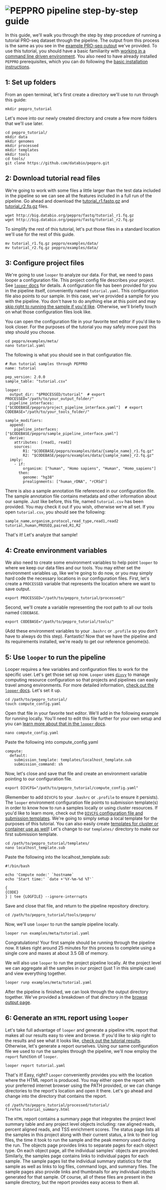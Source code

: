 # <img src="../img/peppro_logo.svg" alt="PEPPRO" class="img-fluid" style="max-height:50px; margin-top:-15px; margin-bottom:-10px"> pipeline step-by-step guide

In this guide, we'll walk you through the step by step procedure of running a tutorial PRO-seq dataset through the pipeline.  The output from this process is the same as you see in the [example PRO-seq output](browse_output.md) we've provided.  To use this tutorial, you should have a basic familiarity with [working in a command line driven environment](http://matt.might.net/articles/basic-unix/). You also need to have already installed `PEPPRO` prerequisites, which you can do following the [basic installation instructions](install.md).

## 1: Set up folders 

From an open terminal, let's first create a directory we'll use to run through this guide:
```console
mkdir peppro_tutorial
```

Let's move into our newly created directory and create a few more folders that we'll use later.
```console
cd peppro_tutorial/
mkdir data
mkdir genomes
mkdir processed
mkdir templates
mkdir tools
cd tools/
git clone https://github.com/databio/peppro.git
```

## 2: Download tutorial read files

We're going to work with some files a little larger than the test data included in the pipeline so we can see all the features included in a full run of the pipeline.  Go ahead and download the [tutorial_r1.fastq.gz](http://big.databio.org/peppro/fastq/tutorial_r1.fq.gz) and [tutorial_r2.fq.gz](http://big.databio.org/peppro/fastq/tutorial_r2.fq.gz) files. 
```console
wget http://big.databio.org/peppro/fastq/tutorial_r1.fq.gz
wget http://big.databio.org/peppro/fastq/tutorial_r2.fq.gz
```

To simplify the rest of this tutorial, let's put those files in a standard location we'll use for the rest of this guide. 
```console
mv tutorial_r1.fq.gz peppro/examples/data/
mv tutorial_r2.fq.gz peppro/examples/data/
```

## 3: Configure project files

We're going to use `looper` to analyze our data.  For that, we need to pass looper a configuration file.  This project config file describes your project. See [`looper` docs](https://looper.readthedocs.io/en/latest/) for details. A configuration file has been provided for you in the pipeline itself, conveniently named `tutorial.yaml`.  This configuration file also points to our sample.  In this case, we've provided a sample for you with the pipeline.  You don't have to do anything else at this point and may [skip right to running the sample if you'd like](tutorial.md#3-using-looper-to-run-the-pipeline).  Otherwise, we'll briefly touch on what those configuration files look like.

You can open the configuration file in your favorite text editor if you'd like to look closer.  For the purposes of the tutorial you may safely move past this step should you choose.
```
cd peppro/examples/meta/
nano tutorial.yaml
```
The following is what you should see in that configuration file.
```
# Run tutorial samples through PEPPRO
name: tutorial

pep_version: 2.0.0
sample_table: "tutorial.csv"

looper:
  output_dir: "$PROCESSED/tutorial"  # export PROCESSED="/path/to/your_output_folder/"
  pipeline_interfaces: ["$CODEBASE/peppro/project_pipeline_interface.yaml"]  # export CODEBASE="/path/to/your_tools_folder/"

sample_modifiers:
  append:
    pipeline_interfaces: ["$CODEBASE/peppro/sample_pipeline_interface.yaml"] 
  derive:
    attributes: [read1, read2]
    sources:
        R1: "$CODEBASE/peppro/examples/data/{sample_name}_r1.fq.gz"
        R2: "$CODEBASE/peppro/examples/data/{sample_name}_r2.fq.gz"
  imply:
    - if:
        organism: ["human", "Homo sapiens", "Human", "Homo_sapiens"]
      then:
        genome: "hg38"
        prealignments: ["human_rDNA", "rCRSd"]
```
There is also a sample annotation file referenced in our configuration file.  The sample annotation file contains metadata and other information about our sample. Just like before, this file, named `tutorial.csv` has been provided.  You may check it out if you wish, otherwise we're all set.
If you open `tutorial.csv`, you should see the following:
```
sample_name,organism,protocol,read_type,read1,read2
tutorial,human,PROSEQ,paired,R1,R2
```
That's it! Let's analyze that sample!


## 4: Create environment variables

We also need to create some environment variables to help point `looper` to where we keep our data files and our tools.  You may either set the environment variables up, like we're going to do now, or you may simply hard code the necessary locations in our configuration files.
First, let's create a `PROCESSED` variable that represents the location where we want to save output.
```
export PROCESSED="/path/to/peppro_tutorial/processed/"
```
Second, we'll create a variable representing the root path to all our tools named `CODEBASE`.
```
export CODEBASE="/path/to/peppro_tutorial/tools/"
```
(Add these environment variables to your `.bashrc` or `.profile` so you don't have to always do this step).
Fantastic! Now that we have the pipeline and its requirements installed, we're ready to get our reference genome(s).

## 5: Use `looper` to run the pipeline
Looper requires a few variables and configuration files to work for the specific user. Let's get those set up now. `Looper` uses [`divvy`](https://divvy.databio.org/) to manage computing resource configuration so that projects and pipelines can easily travel among environments. For more detailed information, [check out the `looper` docs](https://looper.readthedocs.io/en/latest/running-on-a-cluster/). Let's set it up.
```
cd /path/to/peppro_tutorial/
touch compute_config.yaml
```
Open that file in your favorite text editor.  We'll add in the following example for running locally.  You'll need to edit this file further for your own setup and you can [learn more about that in the `looper` docs](https://looper.readthedocs.io/en/latest/index.html).
```
nano compute_config.yaml
```
Paste the following into compute_config.yaml
```
compute:
  default:
    submission_template: templates/localhost_template.sub
    submission_command: sh
```
Now, let's close and save that file and create an environment variable pointing to our configuration file.
```
export DIVCFG="/path/to/peppro_tutorial/compute_config.yaml"
```
(Remember to add `DIVCFG` to your `.bashrc` or `.profile` to ensure it persists).
The `looper` environment configuration file points to submission template(s) in order to know how to run a samples locally or using cluster resources.  If you'd like to learn more, check out the [`DIVCFG` configuration file and submission templates](https://divvy.databio.org/). We're going to simply setup a local template for the purposes of this tutorial.  You can also easily create [templates for cluster or container use as well](https://github.com/pepkit/divcfg/tree/master/templates)!
Let's change to our `templates/` directory to make our first submission template.
```
cd /path/to/peppro_tutorial/templates/
nano localhost_template.sub
```             
Paste the following into the localhost_template.sub:
```
#!/bin/bash

echo 'Compute node:' `hostname`
echo 'Start time:' `date +'%Y-%m-%d %T'`

{
{CODE}
} | tee {LOGFILE} --ignore-interrupts
```

Save and close that file, and return to the pipeline repository directory.
```
cd /path/to/peppro_tutorial/tools/peppro/
```
Now, we'll use `looper` to run the sample pipeline locally.
```
looper run examples/meta/tutorial.yaml
```         
Congratulations! Your first sample should be running through the pipeline now.  It takes right around 25 minutes for this process to complete using a single core and maxes at about 3.5 GB of memory.

We will also use `looper` to run the project pipeline locally. At the project level we can aggregate all the samples in our project (just 1 in this simple case) and view everything together.
```
looper runp examples/meta/tutorial.yaml
```

After the pipeline is finished, we can look through the output directory together.  We've provided a breakdown of that directory in the [browse output page](browse_output.md).


## 6: Generate an `HTML` report using `looper`

Let's take full advantage of `looper` and generate a pipeline `HTML` report that makes all our results easy to view and browse.  If you'd like to skip right to the results and see what it looks like, [check out the tutorial results](files/examples/tutorial/tutorial_summary.html).  Otherwise, let's generate a report ourselves.
Using our same configuration file we used to run the samples through the pipeline, we'll now employ the `report` function of `looper`.
```
looper report tutorial.yaml
```         
That's it! Easy, right? `Looper` conveniently provides you with the location where the HTML report is produced.  You may either open the report with your preferred internet browser using the PATH provided, or we can change directories to the report's location and open it there.  Let's go ahead and change into the directory that contains the report.
```
cd /path/to/peppro_tutorial/processed/tutorial/
firefox tutorial_summary.html
```          
The `HTML` report contains a summary page that integrates the project level summary table and any project level objects including: raw aligned reads, percent aligned reads, and TSS enrichment scores.  The status page lists all the samples in this project along with their current status, a link to their log files, the time it took to run the sample and the peak memory used during the run.  The objects page provides links to separate pages for each object type.  On each object page, all the individual samples' objects are provided.  Similarly, the samples page contains links to individual pages for each sample.  The sample pages list the individual summary statistics for that sample as well as links to log files, command logs, and summary files.  The sample pages also provide links and thumbnails for any individual objects generated for that sample.  Of course, all of these files are present in the sample directory, but the report provides easy access to them all.
